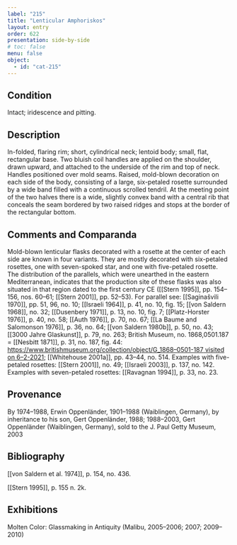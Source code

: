 ```yaml
---
label: "215"
title: "Lenticular Amphoriskos"
layout: entry
order: 622
presentation: side-by-side
# toc: false
menu: false
object:
  - id: "cat-215"
---
```


## Condition

Intact; iridescence and pitting.

## Description

In-folded, flaring rim; short, cylindrical neck; lentoid body; small, flat, rectangular base. Two bluish coil handles are applied on the shoulder, drawn upward, and attached to the underside of the rim and top of neck. Handles positioned over mold seams. Raised, mold-blown decoration on each side of the body, consisting of a large, six-petaled rosette surrounded by a wide band filled with a continuous scrolled tendril. At the meeting point of the two halves there is a wide, slightly convex band with a central rib that conceals the seam bordered by two raised ridges and stops at the border of the rectangular bottom.

## Comments and Comparanda

Mold-blown lenticular flasks decorated with a rosette at the center of each side are known in four variants. They are mostly decorated with six-petaled rosettes, one with seven-spoked star, and one with five-petaled rosette. The distribution of the parallels, which were unearthed in the eastern Mediterranean, indicates that the production site of these flasks was also situated in that region dated to the first century CE ([[Stern 1995]], pp. 154–156, nos. 60–61; [[Stern 2001]], pp. 52–53). For parallel see: [[Saginašvili 1970]], pp. 51, 96, no. 10; [[Israeli 1964]], p. 41, no. 10, fig. 15; [[von Saldern 1968]], no. 32; [[Dusenbery 1971]], p. 13, no. 10, fig. 7; [[Platz-Horster 1976]], p. 40, no. 58; [[Auth 1976]], p. 70, no. 67; [[La Baume and Salomonson 1976]], p. 36, no. 64; [[von Saldern 1980b]], p. 50, no. 43; [[3000 Jahre Glaskunst]], p. 79, no. 263; British Museum, no. 1868,0501.187 = [[Nesbitt 1871]], p. 31, no. 187, fig. 44: [https://www.britishmuseum.org/collection/object/G_1868–0501-187 visited on 6–2-2021](https://www.britishmuseum.org/collection/object/G_1868-0501-187%20visited%20on%206-2-2021); [[Whitehouse 2001a]], pp. 43–44, no. 514. Examples with five-petaled rosettes: [[Stern 2001]], no. 49; [[Israeli 2003]], p. 137, no. 142. Examples with seven-petaled rosettes: [[Ravagnan 1994]], p. 33, no. 23.

## Provenance

By 1974–1988, Erwin Oppenländer, 1901–1988 (Waiblingen, Germany), by inheritance to his son, Gert Oppenländer, 1988; 1988–2003, Gert Oppenländer (Waiblingen, Germany), sold to the J. Paul Getty Museum, 2003

## Bibliography

[[von Saldern et al. 1974]], p. 154, no. 436.

[[Stern 1995]], p. 155 n. 2k.

## Exhibitions

Molten Color: Glassmaking in Antiquity (Malibu, 2005–2006; 2007; 2009–2010)